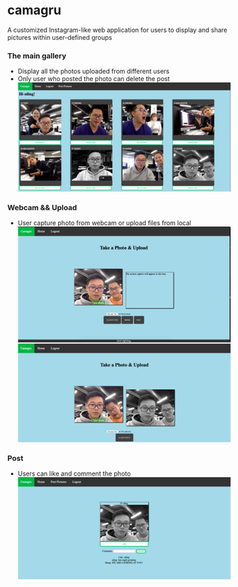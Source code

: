 # camagru
A customized Instagram-like web application for users to display and share pictures within user-defined groups

### The main gallery
* Display all the photos uploaded from different users
* Only user who posted the photo can delete the post
![](/assets/figure1.png)

### Webcam && Upload
* User capture photo from webcam or upload files from local 
![](/assets/figure4.png)
![](/assets/figure2.png)

### Post
* Users can like and comment the photo
![](/assets/figure3.png)
